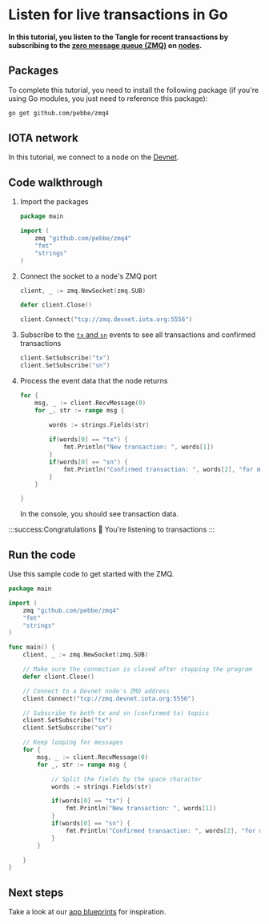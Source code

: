 # Listen for live transactions in Go

**In this tutorial, you listen to the Tangle for recent transactions by subscribing to the [zero message queue (ZMQ)](https://zeromq.org/) on [nodes](root://getting-started/0.1/network/nodes.md).**

## Packages

To complete this tutorial, you need to install the following package (if you're using Go modules, you just need to reference this package):

```bash
go get github.com/pebbe/zmq4
```

## IOTA network

In this tutorial, we connect to a node on the [Devnet](root://getting-started/0.1/network/iota-networks.md#devnet).

## Code walkthrough

1. Import the packages

    ```go
    package main

    import (
        zmq "github.com/pebbe/zmq4"
        "fmt"
        "strings"
    )
    ```

2. Connect the socket to a node's ZMQ port

    ```go
	client, _ := zmq.NewSocket(zmq.SUB)

    defer client.Close()

	client.Connect("tcp://zmq.devnet.iota.org:5556")
    ```

3. Subscribe to the [`tx` and `sn`](root://iri/1.0/references/zmq-events.md) events to see all transactions and confirmed transactions

    ```go
    client.SetSubscribe("tx")
    client.SetSubscribe("sn")
    ```

4. Process the event data that the node returns

    ```go
    for {
		msg, _ := client.RecvMessage(0)
		for _, str := range msg {
        
            words := strings.Fields(str)

            if(words[0] == "tx") {
                fmt.Println("New transaction: ", words[1])
            }
            if(words[0] == "sn") {
                fmt.Println("Confirmed transaction: ", words[2], "for milestone", words[1])
            }
		}

    }
    ```

    In the console, you should see transaction data.

:::success:Congratulations :tada:
You're listening to transactions
:::

## Run the code

Use this sample code to get started with the ZMQ.

```go
package main

import (
    zmq "github.com/pebbe/zmq4"
    "fmt"
    "strings"
)

func main() {
	client, _ := zmq.NewSocket(zmq.SUB)

    // Make sure the connection is closed after stopping the program
    defer client.Close()

    // Connect to a Devnet node's ZMQ address
	client.Connect("tcp://zmq.devnet.iota.org:5556")

    // Subscribe to both tx and sn (confirmed tx) topics
    client.SetSubscribe("tx")
    client.SetSubscribe("sn")

    // Keep looping for messages
    for {
		msg, _ := client.RecvMessage(0)
		for _, str := range msg {

            // Split the fields by the space character
            words := strings.Fields(str)

            if(words[0] == "tx") {
                fmt.Println("New transaction: ", words[1])
            }
            if(words[0] == "sn") {
                fmt.Println("Confirmed transaction: ", words[2], "for milestone", words[1])
            }
		}

	}
}
```

## Next steps

Take a look at our [app blueprints](root://blueprints/0.1/introduction/overview.md) for inspiration.
